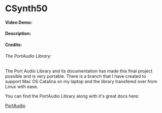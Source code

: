 # CSynth50
#### Video Demo: 
#### Description:
#### Credits:

###### The PortAudio Library:

The Port Audio Library and its documentation has made this final project possible
and is very portable. There is a branch that I have created to support Mac OS Catalina
on my laptop and the library transfered over from Linux with ease.

You can find the PortAudio Library along with it's great docs here:

[PortAudio](http://www.portaudio.com/)


